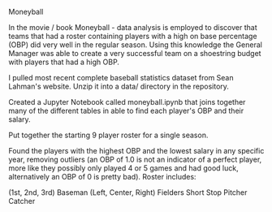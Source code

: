 Moneyball

In the movie / book Moneyball - data analysis is employed to discover that teams that had a roster containing players with a high on base percentage (OBP) did very well in the regular season. Using this knowledge the General Manager was able to create a very successful team on a shoestring budget with players that had a high OBP.

I pulled most recent complete baseball statistics dataset from Sean Lahman's website. Unzip it into a data/ directory in the repository.

Created a Jupyter Notebook called moneyball.ipynb that joins together many of the different tables in able to find each player's OBP and their salary.

Put together the starting 9 player roster for a single season.

Found the players with the highest OBP and the lowest salary in any specific year, removing outliers (an OBP of 1.0 is not an indicator of a perfect player, more like they possibly only played 4 or 5 games and had good luck, alternatively an OBP of 0 is pretty bad). Roster includes:

(1st, 2nd, 3rd) Baseman
(Left, Center, Right) Fielders
Short Stop
Pitcher
Catcher
